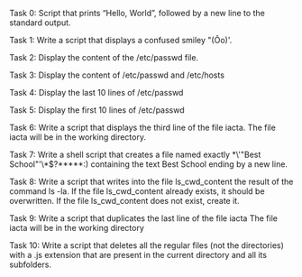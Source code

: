 Task 0: Script that prints “Hello, World”, followed by a new line to the standard output.

Task 1: Write a script that displays a confused smiley "(Ôo)'.

Task 2: Display the content of the /etc/passwd file.

Task 3: Display the content of /etc/passwd and /etc/hosts

Task 4: Display the last 10 lines of /etc/passwd

Task 5: Display the first 10 lines of /etc/passwd

Task 6: Write a script that displays the third line of the file iacta.
The file iacta will be in the working directory.

Task 7: Write a shell script that creates a file named exactly \*\\'"Best School"\'\\*$\?\*\*\*\*\*:) containing the text Best School ending by a new line.

Task 8: Write a script that writes into the file ls_cwd_content the result of the command ls -la. If the file ls_cwd_content already exists, it should be overwritten. If the file ls_cwd_content does not exist, create it.

Task 9: Write a script that duplicates the last line of the file iacta
The file iacta will be in the working directory

Task 10: Write a script that deletes all the regular files (not the directories) with a .js extension that are present in the current directory and all its subfolders.


